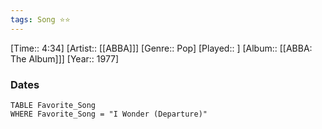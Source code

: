 ```yaml
---
tags: Song ⭐⭐ 
---
```

[Time:: 4:34]
[Artist:: [[ABBA]]]
[Genre:: Pop]
[Played:: ]
[Album:: [[ABBA: The Album]]]
[Year:: 1977]
### Dates
````dataview
TABLE Favorite_Song
WHERE Favorite_Song = "I Wonder (Departure)"
````
